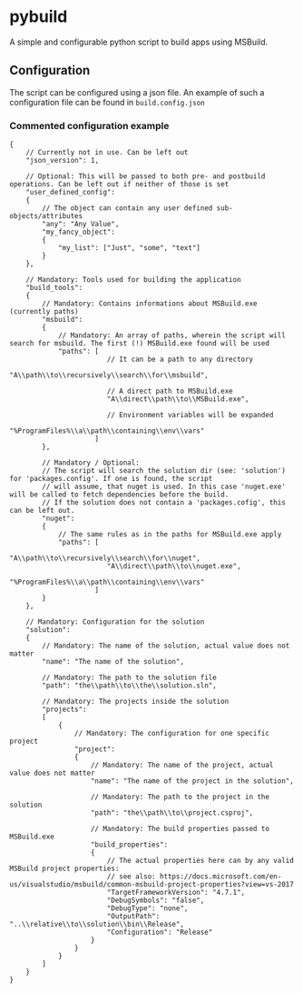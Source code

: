 # pybuild
A simple and configurable python script to build apps using MSBuild.

## Configuration
The script can be configured using a json file. An example of such a configuration file can be found in `build.config.json`

### Commented configuration example
    {
        // Currently not in use. Can be left out
        "json_version": 1,
        
        // Optional: This will be passed to both pre- and postbuild operations. Can be left out if neither of those is set
        "user_defined_config":
        {
            // The object can contain any user defined sub-objects/attributes
            "any": "Any Value",
            "my_fancy_object":
            {
                "my_list": ["Just", "some", "text"]
            }
        },
        
        // Mandatory: Tools used for building the application
        "build_tools":
        {   
            // Mandatory: Contains informations about MSBuild.exe (currently paths)
            "msbuild":
            {
                // Mandatory: An array of paths, wherein the script will search for msbuild. The first (!) MSBuild.exe found will be used 
                "paths": [
                            // It can be a path to any directory
                            "A\\path\\to\\recursively\\search\\for\\msbuild",
                            
                            // A direct path to MSBuild.exe
                            "A\\direct\\path\\to\\MSBuild.exe",
                            
                            // Environment variables will be expanded
                            "%ProgramFiles%\\a\\path\\containing\\env\\vars"
                         ]
            },
            
            // Mandatory / Optional:
            // The script will search the solution dir (see: 'solution') for 'packages.config'. If one is found, the script
            // will assume, that nuget is used. In this case 'nuget.exe' will be called to fetch dependencies before the build.
            // If the solution does not contain a 'packages.cofig', this can be left out.
            "nuget":
            {
                // The same rules as in the paths for MSBuild.exe apply
                "paths": [
                            "A\\path\\to\\recursively\\search\\for\\nuget",
                            "A\\direct\\path\\to\\nuget.exe",
                            "%ProgramFiles%\\a\\path\\containing\\env\\vars"
                         ]
            }
        },
        
        // Mandatory: Configuration for the solution
        "solution":
        {
            // Mandatory: The name of the solution, actual value does not matter
            "name": "The name of the solution",
            
            // Mandatory: The path to the solution file
            "path": "the\\path\\to\\the\\solution.sln",
            
            // Mandatory: The projects inside the solution
            "projects":
            [
                {
                    // Mandatory: The configuration for one specific project
                    "project":
                    {
                        // Mandatory: The name of the project, actual value does not matter
                        "name": "The name of the project in the solution",
                        
                        // Mandatory: The path to the project in the solution
                        "path": "the\\path\\to\\project.csproj",
                        
                        // Mandatory: The build properties passed to MSBuild.exe
                        "build_properties":
                        {
                            // The actual properties here can by any valid MSBuild project properties:
                            // see also: https://docs.microsoft.com/en-us/visualstudio/msbuild/common-msbuild-project-properties?view=vs-2017
                            "TargetFrameworkVersion": "4.7.1",
                            "DebugSymbols": "false",
                            "DebugType": "none",
                            "OutputPath": "..\\relative\\to\\solution\\bin\\Release",
                            "Configuration": "Release"
                        }
                    }
                }
            ]
        }
    }
